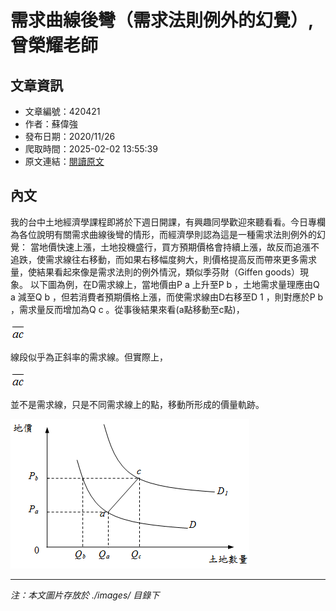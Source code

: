# 需求曲線後彎（需求法則例外的幻覺）,曾榮耀老師

## 文章資訊
- 文章編號：420421
- 作者：蘇偉強
- 發布日期：2020/11/26
- 爬取時間：2025-02-02 13:55:39
- 原文連結：[閱讀原文](https://real-estate.get.com.tw/Columns/detail.aspx?no=420421)

## 內文
我的台中土地經濟學課程即將於下週日開課，有興趣同學歡迎來聽看看。今日專欄為各位說明有關需求曲線後彎的情形，而經濟學則認為這是一種需求法則例外的幻覺：
當地價快速上漲，土地投機盛行，買方預期價格會持續上漲，故反而追漲不追跌，使需求線往右移動，而如果右移幅度夠大，則價格提高反而帶來更多需求量，使結果看起來像是需求法則的例外情況，類似季芬財（Giffen goods）現象。
以下圖為例，在D需求線上，當地價由P
a
上升至P
b
，土地需求量理應由Q
a
減至Q
b
，但若消費者預期價格上漲，而使需求線由D右移至D
1
，則對應於P
b
，需求量反而增加為Q
c
。從事後結果來看(a點移動至c點)，

![圖片](./images/420421_2cae85d6cb422386b2e65ca391a8c99a.png)

線段似乎為正斜率的需求線。但實際上，

![圖片](./images/420421_2cae85d6cb422386b2e65ca391a8c99a.png)

並不是需求線，只是不同需求線上的點，移動所形成的價量軌跡。

![圖片](./images/420421_d18c1b05941baef2f0556d9bad142501.png)


---
*注：本文圖片存放於 ./images/ 目錄下*
